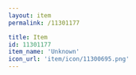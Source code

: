 ```yaml
---
layout: item
permalink: /11301177

title: Item
id: 11301177
item_name: 'Unknown'
icon_url: 'item/icon/11300695.png'
---
```

